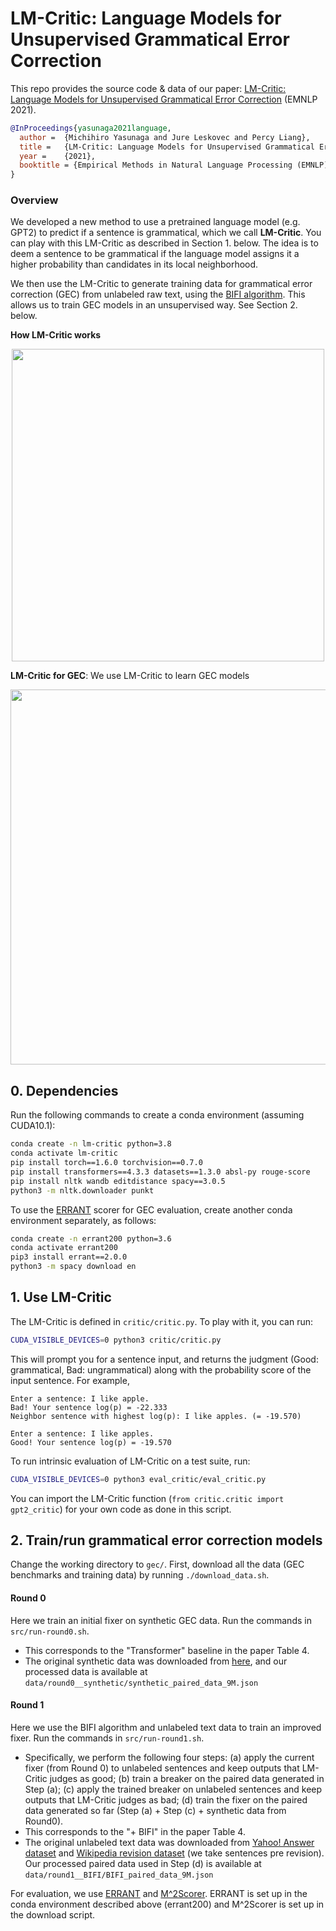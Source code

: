 # LM-Critic: Language Models for Unsupervised Grammatical Error Correction

This repo provides the source code & data of our paper: [LM-Critic: Language Models for Unsupervised Grammatical Error Correction](http://arxiv.org/abs/2109.06822) (EMNLP 2021).
```bib
@InProceedings{yasunaga2021language,
  author =  {Michihiro Yasunaga and Jure Leskovec and Percy Liang},
  title =   {LM-Critic: Language Models for Unsupervised Grammatical Error Correction},
  year =    {2021},  
  booktitle = {Empirical Methods in Natural Language Processing (EMNLP)},  
}
```

### Overview

We developed a new method to use a pretrained language model (e.g. GPT2) to predict if a sentence is grammatical, which we call **LM-Critic**. You can play with this LM-Critic as described in Section 1. below. The idea is to deem a sentence to be grammatical if the language model assigns it a higher probability than candidates in its local neighborhood.

We then use the LM-Critic to generate training data for grammatical error correction (GEC) from unlabeled raw text, using the [BIFI algorithm](https://github.com/michiyasunaga/BIFI). This allows us to train GEC models in an unsupervised way. See Section 2. below.


**How LM-Critic works**
<p align="center">
  <img src="figs/local_optimality.png" width="500" title="Illustration of LM-Critic" alt="">
</p>


**LM-Critic for GEC**: We use LM-Critic to learn GEC models
<p align="center">
  <img src="figs/lm_critic_gec.png" width="600" title="LM-Critic for GEC" alt="">
</p>




## 0. Dependencies

Run the following commands to create a conda environment (assuming CUDA10.1):
```bash
conda create -n lm-critic python=3.8
conda activate lm-critic
pip install torch==1.6.0 torchvision==0.7.0
pip install transformers==4.3.3 datasets==1.3.0 absl-py rouge-score
pip install nltk wandb editdistance spacy==3.0.5
python3 -m nltk.downloader punkt
```

To use the [ERRANT](https://github.com/chrisjbryant/errant) scorer for GEC evaluation, create another conda environment separately, as follows:
```bash
conda create -n errant200 python=3.6
conda activate errant200
pip3 install errant==2.0.0
python3 -m spacy download en
```



## <a name="lm_critic"></a> 1. Use LM-Critic

The LM-Critic is defined in `critic/critic.py`. To play with it, you can run:
```bash
CUDA_VISIBLE_DEVICES=0 python3 critic/critic.py
```
This will prompt you for a sentence input, and returns the judgment (Good: grammatical, Bad: ungrammatical) along with the probability score of the input sentence. For example,
```
Enter a sentence: I like apple.
Bad! Your sentence log(p) = -22.333
Neighbor sentence with highest log(p): I like apples. (= -19.570)

Enter a sentence: I like apples.
Good! Your sentence log(p) = -19.570
```

To run intrinsic evaluation of LM-Critic on a test suite, run:
```bash
CUDA_VISIBLE_DEVICES=0 python3 eval_critic/eval_critic.py
```
You can import the LM-Critic function (`from critic.critic import gpt2_critic`) for your own code as done in this script.



## <a name="gec"></a> 2. Train/run grammatical error correction models

Change the working directory to `gec/`.
First, download all the data (GEC benchmarks and training data) by running `./download_data.sh`.

#### Round 0
Here we train an initial fixer on synthetic GEC data. Run the commands in `src/run-round0.sh`.
 - This corresponds to the "Transformer" baseline in the paper Table 4.
 - The original synthetic data was downloaded from [here](https://github.com/awasthiabhijeet/PIE/tree/master/errorify), and our processed data is available at `data/round0__synthetic/synthetic_paired_data_9M.json`


#### Round 1
Here we use the BIFI algorithm and unlabeled text data to train an improved fixer. Run the commands in `src/run-round1.sh`.

 - Specifically, we perform the following four steps: (a) apply the current fixer (from Round 0) to unlabeled sentences and keep outputs that LM-Critic judges as good; (b) train a breaker on the paired data generated in Step (a); (c) apply the trained breaker on unlabeled sentences and keep outputs that LM-Critic judges as bad; (d) train the fixer on the paired data generated so far (Step (a) + Step (c) + synthetic data from Round0).
 - This corresponds to the "+ BIFI" in the paper Table 4.
 - The original unlabeled text data was downloaded from [Yahoo! Answer dataset](https://www.kaggle.com/soumikrakshit/yahoo-answers-dataset) and [Wikipedia revision dataset](https://github.com/snukky/wikiedits) (we take sentences pre revision). Our processed paired data used in Step (d) is available at `data/round1__BIFI/BIFI_paired_data_9M.json`



For evaluation, we use [ERRANT](https://github.com/chrisjbryant/errant) and [M^2Scorer](https://github.com/nusnlp/m2scorer). ERRANT is set up in the conda environment described above (errant200) and M^2Scorer is set up in the download script.
